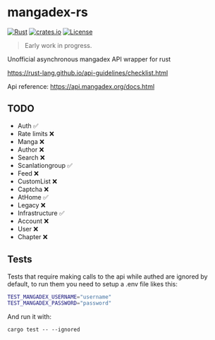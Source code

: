 # mangadex-rs

[![Rust](https://github.com/edg-l/mangadex-rs/actions/workflows/rust.yml/badge.svg)](https://github.com/edg-l/mangadex-rs/actions/workflows/rust.yml)
[![crates.io](http://meritbadge.herokuapp.com/mangadex)](https://crates.io/crates/mangadex)
[![License](https://img.shields.io/github/license/edg-l/mangadex-rs)](https://github.com/edg-l/mangadex-rs/blob/master/LICENSE)

> Early work in progress.

Unofficial asynchronous mangadex API wrapper for rust

https://rust-lang.github.io/api-guidelines/checklist.html

Api reference: https://api.mangadex.org/docs.html

## TODO

- Auth ✅
- Rate limits ❌
- Manga ❌
- Author ❌
- Search ❌
- Scanlationgroup ✅
- Feed ❌
- CustomList ❌
- Captcha ❌
- AtHome ✅
- Legacy ❌
- Infrastructure ✅
- Account ❌
- User ❌
- Chapter ❌

## Tests

Tests that require making calls to the api while authed are ignored by default, to run them you need to setup a .env file likes this:

```bash
TEST_MANGADEX_USERNAME="username"
TEST_MANGADEX_PASSWORD="password"
```

And run it with:

`cargo test -- --ignored`
